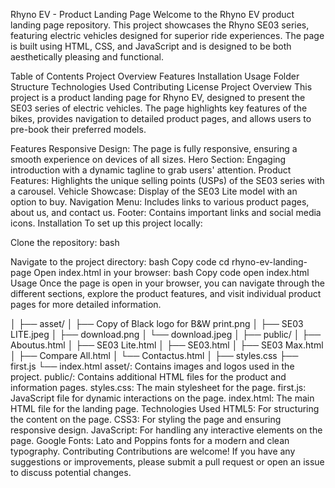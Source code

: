 Rhyno EV - Product Landing Page
Welcome to the Rhyno EV product landing page repository. This project showcases the Rhyno SE03 series, featuring electric vehicles designed for superior ride experiences. The page is built using HTML, CSS, and JavaScript and is designed to be both aesthetically pleasing and functional.

Table of Contents
Project Overview
Features
Installation
Usage
Folder Structure
Technologies Used
Contributing
License
Project Overview
This project is a product landing page for Rhyno EV, designed to present the SE03 series of electric vehicles. The page highlights key features of the bikes, provides navigation to detailed product pages, and allows users to pre-book their preferred models.

Features
Responsive Design: The page is fully responsive, ensuring a smooth experience on devices of all sizes.
Hero Section: Engaging introduction with a dynamic tagline to grab users' attention.
Product Features: Highlights the unique selling points (USPs) of the SE03 series with a carousel.
Vehicle Showcase: Display of the SE03 Lite model with an option to buy.
Navigation Menu: Includes links to various product pages, about us, and contact us.
Footer: Contains important links and social media icons.
Installation
To set up this project locally:

Clone the repository:
bash

Navigate to the project directory:
bash
Copy code
cd rhyno-ev-landing-page
Open index.html in your browser:
bash
Copy code
open index.html
Usage
Once the page is open in your browser, you can navigate through the different sections, explore the product features, and visit individual product pages for more detailed information.


│
├── asset/
│   ├── Copy of Black logo for B&W print.png
│   ├── SE03 LITE.jpeg
│   ├── download.png
│   └── download.jpeg
│
├── public/
│   ├── Aboutus.html
│   ├── SE03 Lite.html
│   ├── SE03.html
│   ├── SE03 Max.html
│   ├── Compare All.html
│   └── Contactus.html
│
├── styles.css
├── first.js
└── index.html
asset/: Contains images and logos used in the project.
public/: Contains additional HTML files for the product and information pages.
styles.css: The main stylesheet for the page.
first.js: JavaScript file for dynamic interactions on the page.
index.html: The main HTML file for the landing page.
Technologies Used
HTML5: For structuring the content on the page.
CSS3: For styling the page and ensuring responsive design.
JavaScript: For handling any interactive elements on the page.
Google Fonts: Lato and Poppins fonts for a modern and clean typography.
Contributing
Contributions are welcome! If you have any suggestions or improvements, please submit a pull request or open an issue to discuss potential changes.


